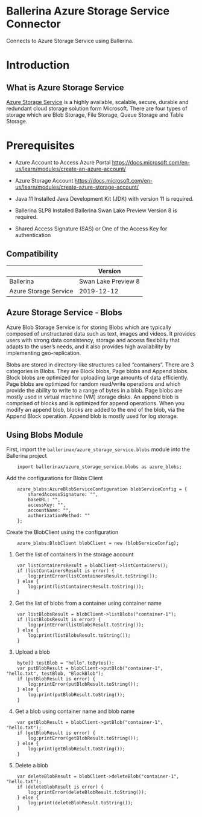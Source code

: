 
# Ballerina Azure Storage Service Connector
Connects to Azure Storage Service using Ballerina.

# Introduction

## What is Azure Storage Service

[Azure Storage Service](https://docs.microsoft.com/en-us/azure/storage/common/storage-introduction) is a highly 
available, scalable, secure, durable and redundant cloud storage solution form Microsoft. There are four types of 
storage which are Blob Storage, File Storage, Queue Storage and Table Storage.

# Prerequisites

* Azure Account to Access Azure Portal https://docs.microsoft.com/en-us/learn/modules/create-an-azure-account/

* Azure Storage Account https://docs.microsoft.com/en-us/learn/modules/create-azure-storage-account/

* Java 11 Installed
Java Development Kit (JDK) with version 11 is required.

* Ballerina SLP8 Installed
Ballerina Swan Lake Preview Version 8 is required. 

* Shared Access Signature (SAS) or One of the Access Key for authentication


## Compatibility

|                      |  Version           |
|----------------------|------------------- |
| Ballerina            | Swan Lake Preview 8|
| Azure Storage Service|     2019-12-12     |


## Azure Storage Service - Blobs

Azure Blob Storage Service is for storing Blobs which are typically composed of unstructured data such as text, images 
and videos. It provides users with strong data consistency, storage and access flexibility that adapts to the user’s 
needs, and it also provides high availability by implementing geo-replication. 

Blobs are stored in directory-like structures called “containers”. There are 3 categories in Blobs. They are Block 
blobs, Page blobs and Append blobs. Block blobs are optimized for uploading large amounts of data efficiently. Page 
blobs are optimized for random read/write operations and which provide the ability to write to a range of bytes in a 
blob. Page blobs are mostly used in virtual machine (VM) storage disks. An append blob is comprised of blocks and is optimized for append operations. When you modify an append blob, blocks are added to the end of the blob, via the Append Block operation. Append blob is mostly used for log storage.



## Using Blobs Module

First, import the `ballerinax/azure_storage_service.blobs` module into the Ballerina project

```ballerina
    import ballerinax/azure_storage_service.blobs as azure_blobs;
```

Add the configurations for Blobs Client

```ballerina
    azure_blobs:AzureBlobServiceConfiguration blobServiceConfig = {
        sharedAccessSignature: "",
        baseURL: "",
        accessKey: "",
        accountName: "",
        authorizationMethod: ""
    };
```

Create the BlobClient using the configuration

```ballerina
    azure_blobs:BlobClient blobClient = new (blobServiceConfig);
```

1. Get the list of containers in the storage account

```ballerina
    var listContainersResult = blobClient->listContainers();
    if (listContainersResult is error) {
        log:printError(listContainersResult.toString());
    } else {
        log:print(listContainersResult.toString());
    }
```

2. Get the list of blobs from a container using container name

```ballerina
    var listBlobsResult = blobClient->listBlobs("container-1");
    if (listBlobsResult is error) {
        log:printError(listBlobsResult.toString());
    } else {
        log:print(listBlobsResult.toString());
    }
```

3. Upload a blob

```ballerina
    byte[] testBlob = "hello".toBytes();
    var putBlobResult = blobClient->putBlob("container-1", "hello.txt", testBlob, "BlockBlob");
    if (putBlobResult is error) {
        log:printError(putBlobResult.toString());
    } else {
        log:print(putBlobResult.toString());
    }
```

4. Get a blob using container name and blob name

```ballerina
    var getBlobResult = blobClient->getBlob("container-1", "hello.txt");
    if (getBlobResult is error) {
        log:printError(getBlobResult.toString());
    } else {
        log:print(getBlobResult.toString());
    }
```

5. Delete a blob

```ballerina
    var deleteBlobResult = blobClient->deleteBlob("container-1", "hello.txt");
    if (deleteBlobResult is error) {
        log:printError(deleteBlobResult.toString());
    } else {
        log:print(deleteBlobResult.toString());
    }
```

